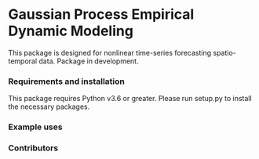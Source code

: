 # Gaussian Process Empirical Dynamic Modeling
This package is designed for nonlinear time-series forecasting spatio-temporal data. Package in development.

### Requirements and installation
This package requires Python v3.6 or greater. Please run setup.py to install the necessary packages.

### Example uses

### Contributors
